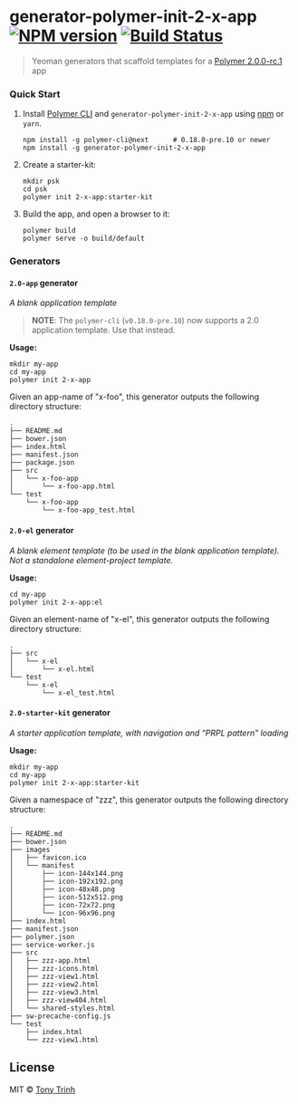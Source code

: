 # generator-polymer-init-2-x-app [![NPM version][npm-image]][npm-url] [![Build Status][travis-image]][travis-url]
> Yeoman generators that scaffold templates for a [Polymer 2.0.0-rc.1](https://github.com/Polymer/polymer/releases/tag/v2.0.0-rc.1) app

### Quick Start

 1. Install
[Polymer CLI](https://www.polymer-project.org/1.0/docs/tools/polymer-cli)
and `generator-polymer-init-2-x-app` using
[npm](https://www.npmjs.com/) or `yarn`.

        npm install -g polymer-cli@next      # 0.18.0-pre.10 or newer
        npm install -g generator-polymer-init-2-x-app

 2. Create a starter-kit:

        mkdir psk
        cd psk
        polymer init 2-x-app:starter-kit

 3. Build the app, and open a browser to it:

        polymer build
        polymer serve -o build/default


### Generators

#### `2.0-app` generator

*A blank application template*

> **NOTE**: The `polymer-cli` (`v0.18.0-pre.10`) now supports a 2.0 application template. Use that instead.

**Usage:**

    mkdir my-app
    cd my-app
    polymer init 2-x-app

Given an app-name of "x-foo", this generator outputs the following directory structure:

    .
    ├── README.md
    ├── bower.json
    ├── index.html
    ├── manifest.json
    ├── package.json
    ├── src
    │   └── x-foo-app
    │       └── x-foo-app.html
    └── test
        └── x-foo-app
            └── x-foo-app_test.html


#### `2.0-el` generator

*A blank element template (to be used in the blank application template). Not a standalone element-project template.*

**Usage:**

    cd my-app
    polymer init 2-x-app:el

Given an element-name of "x-el", this generator outputs the following directory structure:

    .
    ├── src
    │   └── x-el
    │       └── x-el.html
    └── test
        └── x-el
            └── x-el_test.html


#### `2.0-starter-kit` generator

*A starter application template, with navigation and "PRPL pattern" loading*

**Usage:**

    mkdir my-app
    cd my-app
    polymer init 2-x-app:starter-kit

Given a namespace of "zzz", this generator outputs the following directory structure:

    .
    ├── README.md
    ├── bower.json
    ├── images
    │   ├── favicon.ico
    │   └── manifest
    │       ├── icon-144x144.png
    │       ├── icon-192x192.png
    │       ├── icon-48x48.png
    │       ├── icon-512x512.png
    │       ├── icon-72x72.png
    │       └── icon-96x96.png
    ├── index.html
    ├── manifest.json
    ├── polymer.json
    ├── service-worker.js
    ├── src
    │   ├── zzz-app.html
    │   ├── zzz-icons.html
    │   ├── zzz-view1.html
    │   ├── zzz-view2.html
    │   ├── zzz-view3.html
    │   ├── zzz-view404.html
    │   └── shared-styles.html
    ├── sw-precache-config.js
    └── test
        ├── index.html
        └── zzz-view1.html


## License

MIT © [Tony Trinh](https://github.com/tony19)


[npm-image]: https://badge.fury.io/js/generator-polymer-init-2-x-app.svg
[npm-url]: https://npmjs.org/package/generator-polymer-init-2-x-app
[travis-image]: https://travis-ci.org/tony19/generator-polymer-init-2-x-app.svg?branch=master
[travis-url]: https://travis-ci.org/tony19/generator-polymer-init-2-x-app


